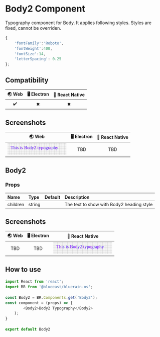 
# Body2 Component

Typography component for Body. It applies following styles. Styles are fixed, cannot be overriden.

```javascript
{
    'fontFamily':'Roboto',
    'fontWeight':400,
    'fontSize':14,
    'letterSpacing': 0.25
};
```

## Compatibility

| 🌏 Web | 🖥 Electron | 📱 React Native |
| :----: | :---------: | :-------------: |
| ✔️     | ✖           | ✖               |

## Screenshots

| 🌏 Web                                | 🖥 Electron | 📱 React Native |
| :-----------------------------------: | :---------: | :-------------: |
| ![web image](./screenshots/Body2.png) | TBD         | TBD             |

## Body2

### Props

| Name     | Type   | Default | Description                               |
| :------- | :----- | :------ | :---------------------------------------- |
| children | string |         | The text to show with Body2 heading style |

## Screenshots

| 🌏 Web | 🖥 Electron | 📱 React Native                          |
| :----: | :---------: | :--------------------------------------: |
| TBD    | TBD         | ![mobile image](./screenshots/Body2.png) |

## How to use

```javascript
import React from 'react';
import BR from '@blueeast/bluerain-os';

const Body2 = BR.Components.get('Body2');
const component = (props) => {
        <Body2>Body2 Typography</Body2>
    );
}

export default Body2

```